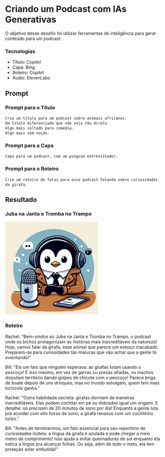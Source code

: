 # Criando um Podcast com IAs Generativas

O objetivo desse desafio foi utilizar ferramentas de inteligência para gerar conteúdo para um podcast.

### Tecnologias
- Título: Copilot
- Capa: Bing
- Roteiro: Copilot
- Áudio: ElevenLabs

## Prompt

### Prompt para o Título
```
Crie um título para um podcast sobre animais africanos.
Um título diferenciado que não seja tão direto.
Algo mais voltado para comédia.
Algo mais sem noção.
```

### Prompt para a Capa
```
Capa para um podcast, com um pinguim entrevistador.
```

### Prompt para o Roteiro
```
Crie um roteiro de falas para esse podcast falando sobre curiosidades da girafa.
```

## Resultado

### Juba na Janta e Tromba no Trampo

<img src="capa.jpeg" width="300">

### Roteiro

Rachel: "Bem-vindos ao Juba na Janta e Tromba no Trampo, o podcast onde os bichos protagonizam as histórias mais inacreditáveis da natureza! Hoje, vamos falar da girafa, esse animal que parece um esboço inacabado. Preparem-se para curiosidades tão malucas que vão achar que a gente tá inventando!"

Bill: "Eis um fato que ninguém esperava: as girafas lutam usando o pescoço! É isso mesmo, em vez de garras ou presas afiadas, os machos disputam território dando golpes de chicote com o pescoço! Parece briga de boate depois de uns drinques, mas no mundo selvagem, quem tem mais torcicolo ganha."

Rachel: "Outra habilidade secreta: girafas dormem de maneiras inacreditáveis. Elas podem cochilar em pé ou dobradas igual um origami. E detalhe: só precisam de 20 minutos de sono por dia! Enquanto a gente luta pra acordar com oito horas de sono, a girafa renasce com um cochilinho turbo."

Bill: "Antes de terminarmos, um fato essencial para seu repertório de curiosidades inúteis: a língua da girafa é azulada e pode chegar a meio metro de comprimento! Isso ajuda a evitar queimaduras de sol enquanto ela estica a língua pra alcançar folhas. Ou seja, além de todo o resto, ela tem proteção solar embutida!"
